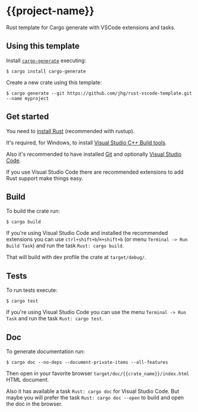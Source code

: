 # {{project-name}}
Rust template for Cargo generate with VSCode extensions and tasks.

## Using this template
Install [`cargo-generate`](https://github.com/ashleygwilliams/cargo-generate) executing:
```
$ cargo install cargo-generate
```

Create a new crate using this template:
```
$ cargo generate --git https://github.com/jhg/rust-vscode-template.git --name myproject
```

## Get started
You need to [install Rust](https://www.rust-lang.org/tools/install) (recommended with rustup).

It's required, for Windows, to install [Visual Studio C++ Build tools](https://visualstudio.microsoft.com/visual-cpp-build-tools/).

Also it's recommended to have installed [Git](https://git-scm.com/downloads) and
optionally [Visual Studio Code](https://code.visualstudio.com/?wt.mc_id=vscom_downloads).

If you use Visual Studio Code there are recommended extensions to add Rust support make things easy.

## Build
To build the crate run:
```
$ cargo build
```
If you're using Visual Studio Code and installed the recommended extensions you can use `ctrl+shift+b`/`⌘+shift+b`
(or menu `Terminal -> Run Build Task`) and run the task `Rust: cargo build`.

That will build with dev profile the crate at `target/debug/`.

## Tests
To run tests execute:
```
$ cargo test
```
If you're using Visual Studio Code you can use the menu `Terminal -> Run Task`
and run the task `Rust: cargo test`.

## Doc
To generate documentation run:
```
$ cargo doc --no-deps --document-private-items --all-features
```
Then open in your favorite browser `target/doc/{{crate_name}}/index.html` HTML document.

Also it has available a task `Rust: cargo doc` for Visual Studio Code.
But maybe you will prefer the task `Rust: cargo doc --open` to build and open the doc in the browser.
